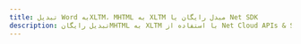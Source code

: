 ---title: تبدیل Word بهXLTM، MHTML به XLTM مبدل رایگان یا Net SDKdescription: تبدیل رایگانMHTML به XLTM با استفاده از Net Cloud APIs & SDK. همچنین اسناد Microsoft Word و OpenOffice را در Cloud ایجاد، ویرایش و رندر کنید.---